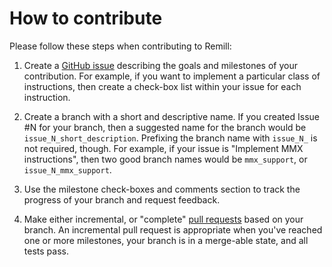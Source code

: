 # How to contribute

Please follow these steps when contributing to Remill:

1. Create a [GitHub issue](https://github.com/lifting-bits/remill/issues/new) describing the goals and milestones of your contribution. For example, if you want to implement a particular class of instructions, then create a check-box list within your issue for each instruction.

2. Create a branch with a short and descriptive name. If you created Issue #N for your branch, then a suggested name for the branch would be `issue_N_short_description`. Prefixing the branch name with `issue_N_` is not required, though. For example, if your issue is "Implement MMX instructions", then two good branch names would be `mmx_support`, or `issue_N_mmx_support`.

3. Use the milestone check-boxes and comments section to track the progress of your branch and request feedback.

4. Make either incremental, or "complete" [pull requests](https://help.github.com/articles/about-pull-requests/) based on your branch. An incremental pull request is appropriate when you've reached one or more milestones, your branch is in a merge-able state, and all tests pass.